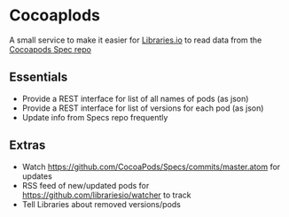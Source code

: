 # Cocoaplods

A small service to make it easier for [Libraries.io](https://libraries.io) to read data from the [Cocoapods Spec repo](https://github.com/CocoaPods/Specs)

## Essentials

- Provide a REST interface for list of all names of pods (as json)
- Provide a REST interface for list of versions for each pod (as json)
- Update info from Specs repo frequently

## Extras

- Watch https://github.com/CocoaPods/Specs/commits/master.atom for updates
- RSS feed of new/updated pods for https://github.com/librariesio/watcher to track
- Tell Libraries about removed versions/pods

